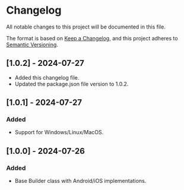 # Changelog

All notable changes to this project will be documented in this file.

The format is based on [Keep a Changelog](https://keepachangelog.com/en/1.1.0/),
and this project adheres to [Semantic Versioning](https://semver.org/spec/v2.0.0.html).

## [1.0.2] - 2024-07-27

- Added this changelog file.
- Updated the package.json file version to 1.0.2.

## [1.0.1] - 2024-07-27

### Added

- Support for Windows/Linux/MacOS.

## [1.0.0] - 2024-07-26

### Added

- Base Builder class with Android/iOS implementations.
